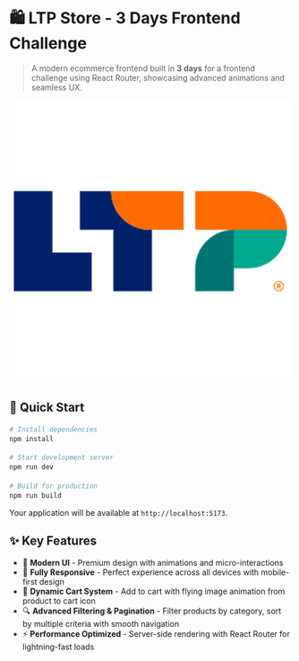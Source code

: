 # 🛍️ LTP Store - 3 Days Frontend Challenge 
> A modern ecommerce frontend built in **3 days** for a frontend challenge using React Router, showcasing advanced animations and seamless UX.

![LTP Store](https://github.com/r00cha/LTP-Frontend-Challenge/blob/main/public/logo-ltp.png?raw=true)

## 🚀 Quick Start

```bash
# Install dependencies
npm install

# Start development server
npm run dev

# Build for production
npm run build
```

Your application will be available at `http://localhost:5173`.


## ✨ Key Features
- 🎨 **Modern UI** - Premium design with animations and micro-interactions
- 📱 **Fully Responsive** - Perfect experience across all devices with mobile-first design
- 🛒 **Dynamic Cart System** - Add to cart with flying image animation from product to cart icon
- 🔍 **Advanced Filtering & Pagination** - Filter products by category, sort by multiple criteria with smooth navigation
- ⚡ **Performance Optimized** - Server-side rendering with React Router for lightning-fast loads